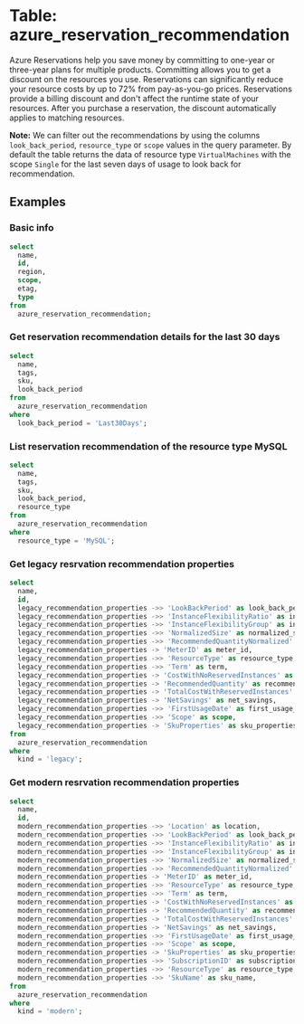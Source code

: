 # Table: azure_reservation_recommendation

Azure Reservations help you save money by committing to one-year or three-year plans for multiple products. Committing allows you to get a discount on the resources you use. Reservations can significantly reduce your resource costs by up to 72% from pay-as-you-go prices. Reservations provide a billing discount and don't affect the runtime state of your resources. After you purchase a reservation, the discount automatically applies to matching resources.

**Note:** We can filter out the recommendations by using the columns `look_back_period`, `resource_type` or `scope` values in the query parameter. By default the table returns the data of resource type `VirtualMachines` with the scope `Single` for the last seven days of usage to look back for recommendation.

## Examples

### Basic info

```sql
select
  name,
  id,
  region,
  scope,
  etag,
  type
from
  azure_reservation_recommendation;
```

### Get reservation recommendation details for the last 30 days

```sql
select
  name,
  tags,
  sku,
  look_back_period
from
  azure_reservation_recommendation
where
  look_back_period = 'Last30Days';
```

### List reservation recommendation of the resource type MySQL

```sql
select
  name,
  tags,
  sku,
  look_back_period,
  resource_type
from
  azure_reservation_recommendation
where
  resource_type = 'MySQL';
```

### Get legacy resrvation recommendation properties

```sql
select
  name,
  id,
  legacy_recommendation_properties ->> 'LookBackPeriod' as look_back_period,
  legacy_recommendation_properties ->> 'InstanceFlexibilityRatio' as instance_flexibility_ratio,
  legacy_recommendation_properties ->> 'InstanceFlexibilityGroup' as instance_flexibility_group,
  legacy_recommendation_properties ->> 'NormalizedSize' as normalized_size,
  legacy_recommendation_properties ->> 'RecommendedQuantityNormalized' as recommended_quantity_normalized,
  legacy_recommendation_properties -> 'MeterID' as meter_id,
  legacy_recommendation_properties ->> 'ResourceType' as resource_type,
  legacy_recommendation_properties ->> 'Term' as term,
  legacy_recommendation_properties -> 'CostWithNoReservedInstances' as cost_with_no_reserved_instances,
  legacy_recommendation_properties -> 'RecommendedQuantity' as recommended_quantity,
  legacy_recommendation_properties -> 'TotalCostWithReservedInstances' as total_cost_with_reserved_instances,
  legacy_recommendation_properties -> 'NetSavings' as net_savings,
  legacy_recommendation_properties ->> 'FirstUsageDate' as first_usage_date,
  legacy_recommendation_properties ->> 'Scope' as scope,
  legacy_recommendation_properties -> 'SkuProperties' as sku_properties
from
  azure_reservation_recommendation
where
  kind = 'legacy';
```

### Get modern resrvation recommendation properties

```sql
select
  name,
  id,
  modern_recommendation_properties ->> 'Location' as location,
  modern_recommendation_properties ->> 'LookBackPeriod' as look_back_period,
  modern_recommendation_properties ->> 'InstanceFlexibilityRatio' as instance_flexibility_ratio,
  modern_recommendation_properties ->> 'InstanceFlexibilityGroup' as instance_flexibility_group,
  modern_recommendation_properties ->> 'NormalizedSize' as normalized_size,
  modern_recommendation_properties ->> 'RecommendedQuantityNormalized' as recommended_quantity_normalized,
  modern_recommendation_properties -> 'MeterID' as meter_id,
  modern_recommendation_properties ->> 'ResourceType' as resource_type,
  modern_recommendation_properties ->> 'Term' as term,
  modern_recommendation_properties -> 'CostWithNoReservedInstances' as cost_with_no_reserved_instances,
  modern_recommendation_properties -> 'RecommendedQuantity' as recommended_quantity,
  modern_recommendation_properties -> 'TotalCostWithReservedInstances' as total_cost_with_reserved_instances,
  modern_recommendation_properties -> 'NetSavings' as net_savings,
  modern_recommendation_properties ->> 'FirstUsageDate' as first_usage_date,
  modern_recommendation_properties ->> 'Scope' as scope,
  modern_recommendation_properties -> 'SkuProperties' as sku_properties,
  modern_recommendation_properties ->> 'SubscriptionID' as subscription_id,
  modern_recommendation_properties ->> 'ResourceType' as resource_type,
  modern_recommendation_properties ->> 'SkuName' as sku_name,
from
  azure_reservation_recommendation
where
  kind = 'modern';
```